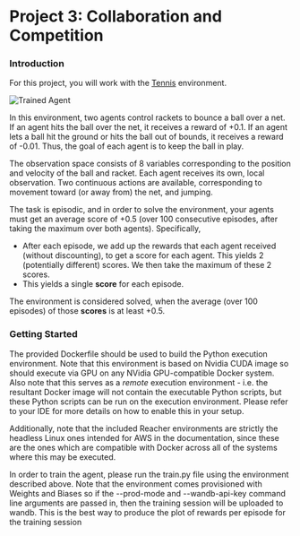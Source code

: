 [//]: # (Image References)

[image1]: https://user-images.githubusercontent.com/10624937/42135623-e770e354-7d12-11e8-998d-29fc74429ca2.gif "Trained Agent"
[image2]: https://user-images.githubusercontent.com/10624937/42135622-e55fb586-7d12-11e8-8a54-3c31da15a90a.gif "Soccer"


# Project 3: Collaboration and Competition

### Introduction

For this project, you will work with the [Tennis](https://github.com/Unity-Technologies/ml-agents/blob/master/docs/Learning-Environment-Examples.md#tennis) environment.

![Trained Agent][image1]

In this environment, two agents control rackets to bounce a ball over a net. If an agent hits the ball over the net, it receives a reward of +0.1.  If an agent lets a ball hit the ground or hits the ball out of bounds, it receives a reward of -0.01.  Thus, the goal of each agent is to keep the ball in play.

The observation space consists of 8 variables corresponding to the position and velocity of the ball and racket. Each agent receives its own, local observation.  Two continuous actions are available, corresponding to movement toward (or away from) the net, and jumping. 

The task is episodic, and in order to solve the environment, your agents must get an average score of +0.5 (over 100 consecutive episodes, after taking the maximum over both agents). Specifically,

- After each episode, we add up the rewards that each agent received (without discounting), to get a score for each agent. This yields 2 (potentially different) scores. We then take the maximum of these 2 scores.
- This yields a single **score** for each episode.

The environment is considered solved, when the average (over 100 episodes) of those **scores** is at least +0.5.

### Getting Started

The provided Dockerfile should be used to build the Python execution environment. Note that this environment is based on Nvidia CUDA image so should execute via GPU on any NVidia GPU-compatible Docker system. Also note that this serves as a *remote* execution environment - i.e. the resultant Docker image will not contain the executable Python scripts, but these Python scripts can be run on the execution environment. Please refer to your IDE for more details on how to enable this in your setup. 

Additionally, note that the included Reacher environments are strictly the headless Linux ones intended for AWS in the documentation, since these are the ones which are compatible with Docker across all of the systems where this may be executed.

In order to train the agent, please run the train.py file using the environment described above. Note that the environment comes provisioned with Weights and Biases so if the --prod-mode and --wandb-api-key command line arguments are passed in, then the training session will be uploaded to wandb. This is the best way to produce the plot of rewards per episode for the training session
